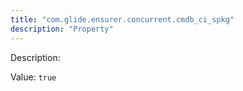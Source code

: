 ```yaml
---
title: "com.glide.ensurer.concurrent.cmdb_ci_spkg"
description: "Property"
---
```


Description: 

Value: `true`